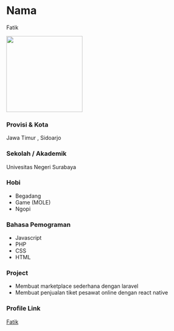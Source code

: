 # Nama
Fatik

<img src="https://avatars.githubusercontent.com/u/55285133?v=4" width="200" height="200" align="center"/>

### Provisi & Kota

Jawa Timur , Sidoarjo

### Sekolah / Akademik

Univesitas Negeri Surabaya

### Hobi

- Begadang
- Game (MOLE)
- Ngopi


### Bahasa Pemograman 

- Javascript
- PHP
- CSS
- HTML

### Project

- Membuat marketplace sederhana dengan laravel
- Membuat penjualan tiket pesawat online dengan react native


### Profile Link

[Fatik](https://github.com/fatik07/)

